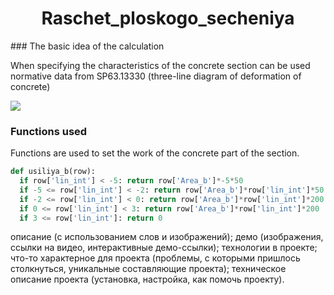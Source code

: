 <html>
<h1 align="center">Raschet_ploskogo_secheniya</h1>
### The basic idea of the calculation

When specifying the characteristics of the concrete section can be used normative data from SP63.13330 (three-line diagram of deformation of concrete)

<body>
  <p><img src="https://user-images.githubusercontent.com/111303182/198578082-4643ec4f-ed54-4724-b33c-a27c46337cb5.png"></p>
</body>
  
### Functions used

Functions are used to set the work of the concrete part of the section.

```python
def usiliya_b(row):
  if row['lin_int'] < -5: return row['Area_b']*-5*50
  if -5 <= row['lin_int'] < -2: return row['Area_b']*row['lin_int']*50
  if -2 <= row['lin_int'] < 0: return row['Area_b']*row['lin_int']*200
  if 0 <= row['lin_int'] < 3: return row['Area_b']*row['lin_int']*200
  if 3 <= row['lin_int']: return 0
```
</html>
описание (с использованием слов и изображений);
демо (изображения, ссылки на видео, интерактивные демо-ссылки);
технологии в проекте;
что-то характерное для проекта (проблемы, с которыми пришлось столкнуться, уникальные составляющие проекта);
техническое описание проекта (установка, настройка, как помочь проекту).
